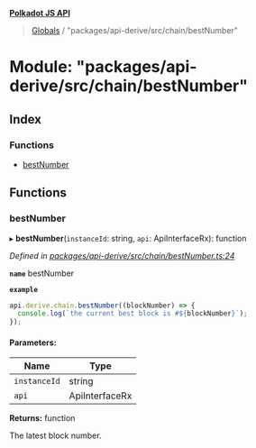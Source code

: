 **[Polkadot JS API](../README.md)**

> [Globals](../globals.md) / "packages/api-derive/src/chain/bestNumber"

# Module: "packages/api-derive/src/chain/bestNumber"

## Index

### Functions

* [bestNumber](_packages_api_derive_src_chain_bestnumber_.md#bestnumber)

## Functions

### bestNumber

▸ **bestNumber**(`instanceId`: string, `api`: ApiInterfaceRx): function

*Defined in [packages/api-derive/src/chain/bestNumber.ts:24](https://github.com/polkadot-js/api/blob/d13e58fb3/packages/api-derive/src/chain/bestNumber.ts#L24)*

**`name`** bestNumber

**`example`** 
<BR>

```javascript
api.derive.chain.bestNumber((blockNumber) => {
  console.log(`the current best block is #${blockNumber}`);
});
```

#### Parameters:

Name | Type |
------ | ------ |
`instanceId` | string |
`api` | ApiInterfaceRx |

**Returns:** function

The latest block number.
